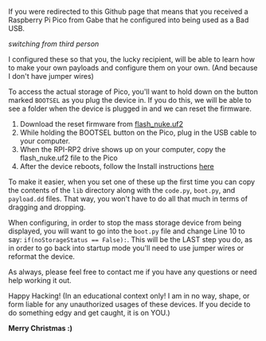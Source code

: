 If you were redirected to this Github page that means that you received a Raspberry Pi Pico from Gabe that he configured into being used as a Bad USB. 

*switching from third person*

I configured these so that you, the lucky recipient, will be able to learn how to make your own payloads and configure them on your own. (And because I don't have jumper wires)

To access the actual storage of Pico, you'll want to hold down on the button marked `BOOTSEL` as you plug the device in. If you do this, we will be able to see a folder when the device is plugged in and we can reset the firmware. 

1. Download the reset firmware from [flash_nuke.uf2](https://datasheets.raspberrypi.com/soft/flash_nuke.uf2)
2. While holding the BOOTSEL button on the Pico, plug in the USB cable to your computer.
3. When the RPI-RP2 drive shows up on your computer, copy the flash_nuke.uf2 file to the Pico
4. After the device reboots, follow the Install instructions [here](https://github.com/dbisu/pico-ducky/blob/main/README.md)


To make it easier, when you set one of these up the first time you can copy the contents of the `lib` directory along with the `code.py`, `boot.py`, and `payload.dd` files. That way, you won't have to do all that much in terms of dragging and dropping. 

When configuring, in order to stop the mass storage device from being displayed, you will want to go into the `boot.py` file and change Line 10 to say: `if(noStorageStatus == False):`. This will be the LAST step you do, as in order to go back into startup mode you'll need to use jumper wires or reformat the device.

As always, please feel free to contact me if you have any questions or need help working it out.

Happy Hacking! (In an educational context only! I am in no way, shape, or form liable for any unauthorized usages of these devices. If you decide to do something edgy and get caught, it is on YOU.)

**Merry Christmas :)**
